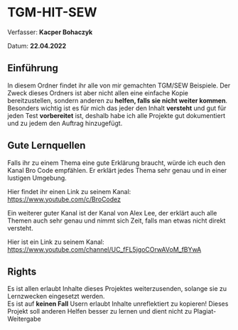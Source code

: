 # TGM-HIT-SEW

Verfasser: **Kacper Bohaczyk**

Datum: **22.04.2022**

## Einführung 

In diesem Ordner findet ihr alle von mir gemachten TGM/SEW Beispiele. Der Zweck dieses Ordners ist aber nicht allen eine einfache Kopie bereitzustellen, sondern anderen zu **helfen, falls sie nicht  weiter kommen**. Besonders wichtig ist es für mich das jeder den Inhalt **versteht** und gut für jeden Test **vorbereitet** ist, deshalb habe ich alle Projekte gut dokumentiert und zu jedem den Auftrag hinzugefügt. 

## Gute Lernquellen

Falls ihr zu einem Thema eine gute Erklärung braucht, würde ich euch den Kanal Bro Code empfählen. Er erklärt jedes Thema sehr genau und in einer lustigen Umgebung.

Hier findet ihr einen Link zu seinem Kanal: https://www.youtube.com/c/BroCodez

Ein weiterer guter Kanal ist der Kanal von Alex Lee, der erklärt auch alle Themen auch sehr genau und nimmt sich Zeit, falls man etwas nicht direkt versteht.

Hier ist ein Link zu seinem Kanal: https://www.youtube.com/channel/UC_fFL5jgoCOrwAVoM_fBYwA

## Rights

Es ist allen erlaubt Inhalte dieses Projektes weiterzusenden, solange sie zu Lernzwecken eingesetzt werden. \
Es ist auf **keinen Fall** Usern erlaubt Inhalte unreflektiert zu kopieren! Dieses Projekt soll anderen Helfen besser zu lernen und dient nicht zu Plagiat-Weitergabe
